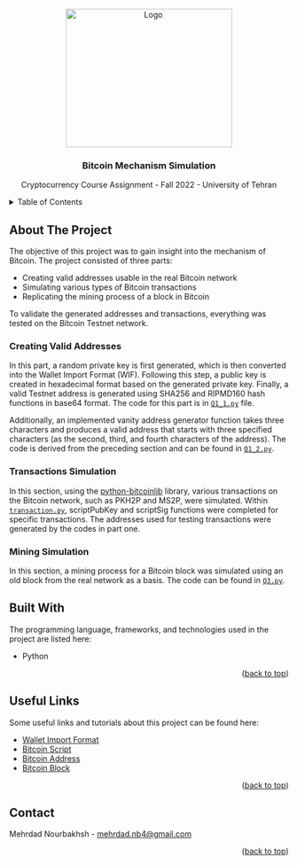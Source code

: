 <div id="top"></div>


<br />
<div align="center">
<!--   <a href="https://github.com/MNourbakhsh75/NN_CA5"> -->
<img src="https://s3.eu-central-1.amazonaws.com/tangem.cms/large_Blog_test_18201d3d6d.png" alt="Logo" width="300" height="250">
<!--   </a> -->

  <h3 align="center">Bitcoin Mechanism Simulation</h3>

  <p align="center">
    Cryptocurrency Course Assignment - Fall 2022 - University of Tehran
    
</div>



<!-- TABLE OF CONTENTS -->
<details>
  <summary>Table of Contents</summary>
  <ol>
    <li>
      <a href="#about-the-project">About The Project</a>
      <ul>
        <li><a href="#creating-valid-addresses">Creating valid addresses</a></li>
        <li><a href="#transactions-simulation">Transactions Simulation</a></li>
        <li><a href="#mining-simulation">Mining Simulation</a></li>
      </ul>
    </li>
    <li>
      <a href="#built-with">Built With</a>
    </li>
    <li><a href="#useful-links">Useful Links</a></li>
    <li><a href="#contact">Contact</a></li>
  </ol>
</details>



<!-- ABOUT THE PROJECT -->
## About The Project


The objective of this project was to gain insight into the mechanism of Bitcoin. The project consisted of three parts:

- Creating valid addresses usable in the real Bitcoin network
- Simulating various types of Bitcoin transactions
- Replicating the mining process of a block in Bitcoin

To validate the generated addresses and transactions, everything was tested on the Bitcoin Testnet network.

### Creating Valid Addresses

In this part, a random private key is first generated, which is then converted into the Wallet Import Format (WIF). Following this step, a public key is created in hexadecimal format based on the generated private key. Finally, a valid Testnet address is generated using SHA256 and RIPMD160 hash functions in base64 format. The code for this part is in <a href="https://github.com/MNourbakhsh75/Crypto_CA/blob/main/Q1_1.py">``` Q1_1.py ```</a> file.

Additionally, an implemented vanity address generator function takes three characters and produces a valid address that starts with three specified characters (as the second, third, and fourth characters of the address). The code is derived from the preceding section and can be found in <a href="https://github.com/MNourbakhsh75/Crypto_CA/blob/main/Q1_2.py">``` Q1_2.py ```</a>.

### Transactions Simulation

In this section, using the <a href="https://pypi.org/project/python-bitcoinlib/">python-bitcoinlib</a> library, various transactions on the Bitcoin network, such as PKH2P and MS2P, were simulated. Within <a href="https://github.com/MNourbakhsh75/Crypto_CA/blob/main/transaction.py">``` transaction.py ```</a>, scriptPubKey and scriptSig functions were completed for specific transactions. The addresses used for testing transactions were generated by the codes in part one.

### Mining Simulation

In this section, a mining process for a Bitcoin block was simulated using an old block from the real network as a basis. The code can be found in <a href="https://github.com/MNourbakhsh75/Crypto_CA/blob/main/Q3.py">``` Q3.py ```</a>.

## Built With

The programming language, frameworks, and technologies used in the project are listed here:

* Python


<p align="right">(<a href="#top">back to top</a>)</p>






## Useful Links

Some useful links and tutorials about this project can be found here:

* [Wallet Import Format](https://learnmeabitcoin.com/technical/wif)
* [Bitcoin Script](https://en.bitcoin.it/wiki/Script)
* [Bitcoin Address](https://en.bitcoin.it/wiki/Address)
* [Bitcoin Block](https://en.bitcoin.it/wiki/Block)

<p align="right">(<a href="#top">back to top</a>)</p>


<!-- CONTACT -->
## Contact

Mehrdad Nourbakhsh - mehrdad.nb4@gmail.com

<p align="right">(<a href="#top">back to top</a>)</p>
